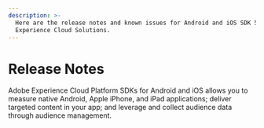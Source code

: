 ```yaml
---
description: >-
  Here are the release notes and known issues for Android and iOS SDK 5.x for
  Experience Cloud Solutions.
---
```


# Release Notes

Adobe Experience Cloud Platform SDKs for Android and iOS allows you to measure native Android, Apple iPhone, and iPad applications; deliver targeted content in your app; and leverage and collect audience data through audience management.

